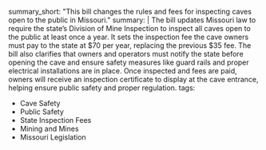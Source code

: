 summary_short: "This bill changes the rules and fees for inspecting caves open to the public in Missouri."
summary: |
  The bill updates Missouri law to require the state’s Division of Mine Inspection to inspect all caves open to the public at least once a year. It sets the inspection fee the cave owners must pay to the state at $70 per year, replacing the previous $35 fee. The bill also clarifies that owners and operators must notify the state before opening the cave and ensure safety measures like guard rails and proper electrical installations are in place. Once inspected and fees are paid, owners will receive an inspection certificate to display at the cave entrance, helping ensure public safety and proper regulation.
tags:
  - Cave Safety
  - Public Safety
  - State Inspection Fees
  - Mining and Mines
  - Missouri Legislation
